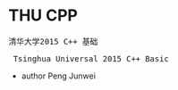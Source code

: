 # THU CPP
<pre>清华大学2015 C++ 基础</pre>
<pre> Tsinghua Universal 2015 C++ Basic</pre>
* author Peng Junwei
